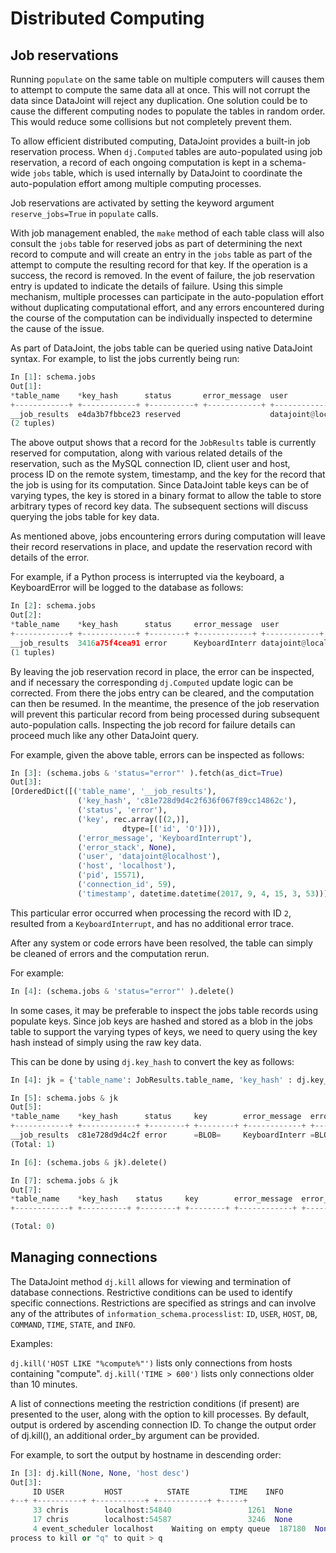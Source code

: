 # Distributed Computing

## Job reservations

Running `populate` on the same table on multiple computers will causes them to attempt 
to compute the same data all at once.
This will not corrupt the data since DataJoint will reject any duplication.
One solution could be to cause the different computing nodes to populate the tables in 
random order.
This would reduce some collisions but not completely prevent them.

To allow efficient distributed computing, DataJoint provides a built-in job reservation 
process.
When `dj.Computed` tables are auto-populated using job reservation, a record of each 
ongoing computation is kept in a schema-wide `jobs` table, which is used internally by 
DataJoint to coordinate the auto-population effort among multiple computing processes.

Job reservations are activated by setting the keyword argument `reserve_jobs=True` in 
`populate` calls.

With job management enabled, the `make` method of each table class will also consult 
the `jobs` table for reserved jobs as part of determining the next record to compute 
and will create an entry in the `jobs` table as part of the attempt to compute the 
resulting record for that key.
If the operation is a success, the record is removed.
In the event of failure, the job reservation entry is updated to indicate the details 
of failure.
Using this simple mechanism, multiple processes can participate in the auto-population 
effort without duplicating computational effort, and any errors encountered during the 
course of the computation can be individually inspected to determine the cause of the 
issue.

As part of DataJoint, the jobs table can be queried using native DataJoint syntax. For 
example, to list the jobs currently being run:

```python
In [1]: schema.jobs
Out[1]:
*table_name    *key_hash      status       error_message  user           host           pid       connection_id  timestamp      key        error_stack
+------------+ +------------+ +----------+ +------------+ +------------+ +------------+ +-------+ +------------+ +------------+ +--------+ +------------+
__job_results  e4da3b7fbbce23 reserved                    datajoint@localhos localhost     15571     59             2017-09-04 14: <BLOB>     <BLOB>
(2 tuples)
```

The above output shows that a record for the `JobResults` table is currently reserved 
for computation, along with various related details of the reservation, such as the 
MySQL connection ID, client user and host, process ID on the remote system, timestamp, 
and the key for the record that the job is using for its computation.
Since DataJoint table keys can be of varying types, the key is stored in a binary 
format to allow the table to store arbitrary types of record key data.
The subsequent sections will discuss querying the jobs table for key data.

As mentioned above, jobs encountering errors during computation will leave their record 
reservations in place, and update the reservation record with details of the error.

For example, if a Python process is interrupted via the keyboard, a KeyboardError will 
be logged to the database as follows:

```python
In [2]: schema.jobs
Out[2]:
*table_name    *key_hash      status     error_message  user           host           pid       connection_id  timestamp      key        error_stack
+------------+ +------------+ +--------+ +------------+ +------------+ +------------+ +-------+ +------------+ +------------+ +--------+ +------------+
__job_results  3416a75f4cea91 error      KeyboardInterr datajoint@localhos localhost     15571     59             2017-09-04 14: <BLOB>     <BLOB>
(1 tuples)
```

By leaving the job reservation record in place, the error can be inspected, and if 
necessary the corresponding `dj.Computed` update logic can be corrected.
From there the jobs entry can be cleared, and the computation can then be resumed.
In the meantime, the presence of the job reservation will prevent this particular 
record from being processed during subsequent auto-population calls.
Inspecting the job record for failure details can proceed much like any other DataJoint 
query.

For example, given the above table, errors can be inspected as follows:

```python
In [3]: (schema.jobs & 'status="error"' ).fetch(as_dict=True)
Out[3]:
[OrderedDict([('table_name', '__job_results'),
               ('key_hash', 'c81e728d9d4c2f636f067f89cc14862c'),
               ('status', 'error'),
               ('key', rec.array([(2,)],
                         dtype=[('id', 'O')])),
               ('error_message', 'KeyboardInterrupt'),
               ('error_stack', None),
               ('user', 'datajoint@localhost'),
               ('host', 'localhost'),
               ('pid', 15571),
               ('connection_id', 59),
               ('timestamp', datetime.datetime(2017, 9, 4, 15, 3, 53))])]
```

This particular error occurred when processing the record with ID `2`, resulted from a 
`KeyboardInterrupt`, and has no additional
error trace.

After any system or code errors have been resolved, the table can simply be cleaned of 
errors and the computation rerun.

For example:

```python
In [4]: (schema.jobs & 'status="error"' ).delete()
```

In some cases, it may be preferable to inspect the jobs table records using populate 
keys.
Since job keys are hashed and stored as a blob in the jobs table to support the varying 
types of keys, we need to query using the key hash instead of simply using the raw key 
data.

This can be done by using `dj.key_hash` to convert the key as follows:

```python
In [4]: jk = {'table_name': JobResults.table_name, 'key_hash' : dj.key_hash({'id': 2})}

In [5]: schema.jobs & jk
Out[5]: 
*table_name    *key_hash      status     key        error_message  error_stac user           host      pid        connection_id  timestamp     
+------------+ +------------+ +--------+ +--------+ +------------+ +--------+ +------------+ +-------+ +--------+ +------------+ +------------+
__job_results  c81e728d9d4c2f error      =BLOB=     KeyboardInterr =BLOB=     datajoint@localhost  localhost     15571     59             2017-09-04 14:
(Total: 1)

In [6]: (schema.jobs & jk).delete()     

In [7]: schema.jobs & jk
Out[7]: 
*table_name    *key_hash    status     key        error_message  error_stac user     host     pid     connection_id  timestamp    
+------------+ +----------+ +--------+ +--------+ +------------+ +--------+ +------+ +------+ +-----+ +------------+ +-----------+

(Total: 0)
```

## Managing connections

The DataJoint method `dj.kill` allows for viewing and termination of database 
connections.
Restrictive conditions can be used to identify specific connections.
Restrictions are specified as strings and can involve any of the attributes of 
`information_schema.processlist`: `ID`, `USER`, `HOST`, `DB`, `COMMAND`, `TIME`, 
`STATE`, and `INFO`.

Examples:

  `dj.kill('HOST LIKE "%compute%"')` lists only connections from hosts containing "compute".
  `dj.kill('TIME > 600')` lists only connections older than 10 minutes.

A list of connections meeting the restriction conditions (if present) are presented to 
the user, along with the option to kill processes. By default, output is ordered by 
ascending connection ID. To change the output order of dj.kill(), an additional 
order_by argument can be provided.

For example, to sort the output by hostname in descending order:

```python
In [3]: dj.kill(None, None, 'host desc')
Out[3]:
     ID USER         HOST          STATE         TIME    INFO
+--+ +----------+ +-----------+ +-----------+ +-----+
     33 chris        localhost:54840                 1261  None
     17 chris        localhost:54587                 3246  None
     4 event_scheduler localhost    Waiting on empty queue  187180  None
process to kill or "q" to quit > q
```
